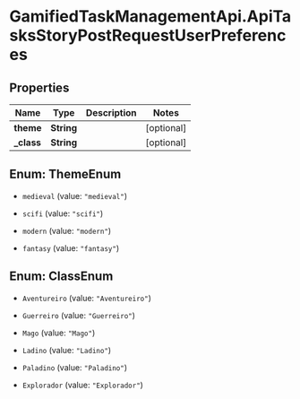 # GamifiedTaskManagementApi.ApiTasksStoryPostRequestUserPreferences

## Properties

Name | Type | Description | Notes
------------ | ------------- | ------------- | -------------
**theme** | **String** |  | [optional] 
**_class** | **String** |  | [optional] 



## Enum: ThemeEnum


* `medieval` (value: `"medieval"`)

* `scifi` (value: `"scifi"`)

* `modern` (value: `"modern"`)

* `fantasy` (value: `"fantasy"`)





## Enum: ClassEnum


* `Aventureiro` (value: `"Aventureiro"`)

* `Guerreiro` (value: `"Guerreiro"`)

* `Mago` (value: `"Mago"`)

* `Ladino` (value: `"Ladino"`)

* `Paladino` (value: `"Paladino"`)

* `Explorador` (value: `"Explorador"`)




